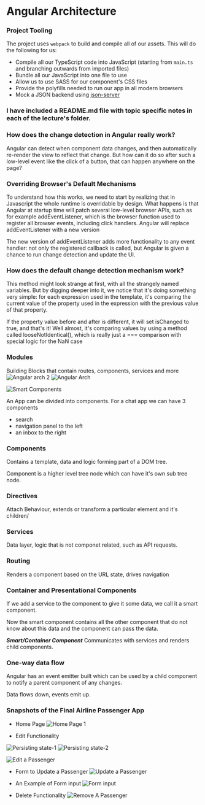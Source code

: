 # Angular Architecture

### Project Tooling

The project uses `webpack` to build and compile all of our assets. This will do the following for us: 

- Compile all our TypeScript code into JavaScript (starting from `main.ts` and branching outwards from imported files)
- Bundle all our JavaScript into one file to use
- Allow us to use SASS for our component's CSS files
- Provide the polyfills needed to run our app in all modern browsers
- Mock a JSON backend using [json-server](https://github.com/typicode/json-server)




### I have included a README.md file with topic specific notes in each of the lecture's folder.

### How does the change detection in Angular really work?

Angular can detect when component data changes, and then automatically re-render the view to reflect that change. But how can it do so after such a low-level event like the click of a button, that can happen anywhere on the page?

### Overriding Browser's Default Mechanisms

To understand how this works, we need to start by realizing that in Javascript the whole runtime is overridable by design. What happens is that Angular at startup time will patch several low-level browser APIs, such as for example addEventListener, which is the browser function used to register all browser events, including click handlers. Angular will replace addEventListener with a new version 

The new version of addEventListener adds more functionality to any event handler: not only the registered callback is called, but Angular is given a chance to run change detection and update the UI.

### How does the default change detection mechanism work?
This method might look strange at first, with all the strangely named variables. But by digging deeper into it, we notice that it's doing something very simple: for each expression used in the template, it's comparing the current value of the property used in the expression with the previous value of that property.

If the property value before and after is different, it will set isChanged to true, and that's it! Well almost, it's comparing values by using a method called 
looseNotIdentical(), which is really just a === comparison with special logic for the NaN case

### Modules
Building Blocks that contain
routes, components, services
and more
![Angular arch 2](https://user-images.githubusercontent.com/15992276/58364394-c0adb000-7e81-11e9-80ac-5a7d909f88aa.JPG)
![Angular Arch](https://user-images.githubusercontent.com/15992276/58364395-c0adb000-7e81-11e9-95d0-3ec43d1dde85.JPG)

![Smart Components](https://user-images.githubusercontent.com/15992276/58364400-c1464680-7e81-11e9-8b2d-103e98ea2764.JPG)



An App can be divided into components. For
a chat app we can have 3 components
- search
- navigation panel to the left
- an inbox to the right

### Components

Contains a template, data and logic forming
part of a DOM tree.

Component is a higher level tree node
which can have it's own sub tree node.

### Directives

Attach Behaviour, extends or transform
a particular element and it's children/


### Services

Data layer, logic that is not
componet related, such as 
API requests.


### Routing

Renders a component based on the
URL state, drives navigation

### Container and Presentational Components

If we add a service to the component to give
it some data, we call it a smart component.

Now the smart component contains all the other component that do not know about this data 
and the component can pass the data.

***Smart/Container Component***
Communicates with services and renders child
components.

### One-way data flow

Angular has an event emitter built which can
be used by a child component to notify a parent
component of any changes.

Data flows down, events emit up.

### Snapshots of the Final Airline Passenger App
 
 - Home Page
![Home Page 1](https://user-images.githubusercontent.com/15992276/58393524-119ddf80-800d-11e9-9e1a-47a1ceec354c.JPG)

- Edit Functionality

![Persisting state-1](https://user-images.githubusercontent.com/15992276/58393525-119ddf80-800d-11e9-9a5c-f86f18ec20f5.JPG)
![Persisting state-2](https://user-images.githubusercontent.com/15992276/58393526-119ddf80-800d-11e9-8bbe-e96ce0ceaa32.JPG)

![Edit a Passenger](https://user-images.githubusercontent.com/15992276/58393522-11054900-800d-11e9-8f7f-a597deababe9.JPG)

- Form to Update a Passenger
![Update a Passenger](https://user-images.githubusercontent.com/15992276/58393529-119ddf80-800d-11e9-88e8-890e051fa861.JPG)

- An Example of Form input
![Form input](https://user-images.githubusercontent.com/15992276/58393523-119ddf80-800d-11e9-8214-db6430e971c7.JPG)

- Delete Functionality 
![Remove A Passenger](https://user-images.githubusercontent.com/15992276/58393527-119ddf80-800d-11e9-8624-d699f80a59a3.JPG)







